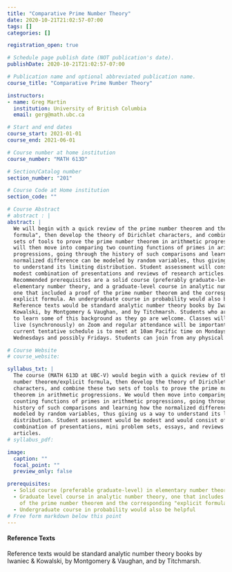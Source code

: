 ```yaml
---
title: "Comparative Prime Number Theory"
date: 2020-10-21T21:02:57-07:00
tags: []
categories: []

registration_open: true

# Schedule page publish date (NOT publication's date).
publishDate: 2020-10-21T21:02:57-07:00

# Publication name and optional abbreviated publication name.
course_title: "Comparative Prime Number Theory"

instructors:
- name: Greg Martin
  institution: University of British Columbia
  email: gerg@math.ubc.ca

# Start and end dates
course_start: 2021-01-01
course_end: 2021-06-01

# Course number at home institution
course_number: "MATH 613D"

# Section/Catalog number
section_number: "201"

# Course Code at Home institution
section_code: ""

# Course Abstract
# abstract : |
abstract: |
  We will begin with a quick review of the prime number theorem and the "explicit
  formula", then develop the theory of Dirichlet characters, and combine these two
  sets of tools to prove the prime number theorem in arithmetic progressions. We
  will then move into comparing two counting functions of primes in arithmetic
  progressions, going through the history of such comparisons and learning how the
  normalized difference can be modeled by random variables, thus giving us a way
  to understand its limiting distribution. Student assessment will consist of some
  modest combination of presentations and reviews of research articles.
  Recommended prerequisites are a solid course (preferably graduate-level) in
  elementary number theory, and a graduate-level course in analytic number theory,
  one that included a proof of the prime number theorem and the corresponding
  explicit formula. An undergraduate course in probability would also be helpful.
  Reference texts would be standard analytic number theory books by Iwaniec &
  Kowalski, by Montgomery & Vaughan, and by Titchmarsh. Students who are willing
  to learn some of this background as they go are welcome. Classes will be held
  live (synchronously) on Zoom and regular attendance will be important. The
  current tentative schedule is to meet at 10am Pacific time on Mondays and
  Wednesdays and possibly Fridays. Students can join from any physical location.

# Course Website
# course_website: 

syllabus_txt: |
  The course (MATH 613D at UBC-V) would begin with a quick review of the prime
  number theorem/explicit formula, then develop the theory of Dirichlet
  characters, and combine these two sets of tools to prove the prime number
  theorem in arithmetic progressions. We would then move into comparing two
  counting functions of primes in arithmetic progressions, going through the
  history of such comparisons and learning how the normalized difference can be
  modeled by random variables, thus giving us a way to understand its limiting
  distribution. Student assessment would be modest and would consist of some
  combination of presentations, mini problem sets, essays, and reviews of research
  articles.
# syllabus_pdf:

image:
  caption: ""
  focal_point: ""
  preview_only: false

prerequisites:
  - Solid course (preferable graduate-level) in elementary number theory
  - Graduate level course in analytic number theory, one that includes a proof
    of the prime number theorem and the corresponding "explicit formula"
  - Undergraduate course in probability would also be helpful
# Free form markdown below this point
---
```

#### Reference Texts
Reference texts would be standard analytic number theory books by Iwaniec &
Kowalski, by Montgomery & Vaughan, and by Titchmarsh.
